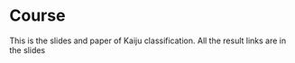 # Course
This is the slides and paper of Kaiju classification.
All the result links are in the slides
